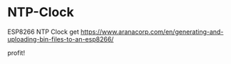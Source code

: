 # NTP-Clock
ESP8266 NTP Clock
get 
https://www.aranacorp.com/en/generating-and-uploading-bin-files-to-an-esp8266/

profit!
